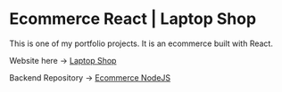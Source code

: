 # Ecommerce React | Laptop Shop

This is one of my portfolio projects. It is an ecommerce built with React.

Website here -> [Laptop Shop](https://shop-project-edu.netlify.app/)

Backend Repository -> [Ecommerce NodeJS](https://github.com/Edu-Maturana/ecommerce-nodejs)
